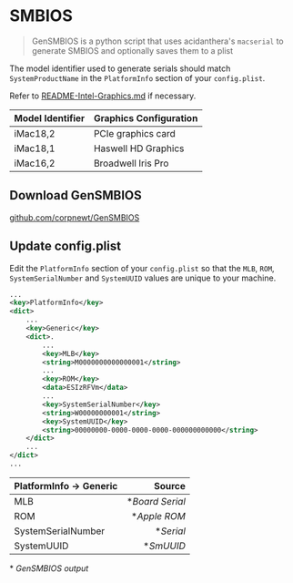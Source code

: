 # SMBIOS

> GenSMBIOS is a python script that uses acidanthera's `macserial` to generate SMBIOS and optionally saves them to a plist

The model identifier used to generate serials should match `SystemProductName` in the `PlatformInfo` section of your `config.plist`.

Refer to [README-Intel-Graphics.md](/README/README-Intel-Graphics.md) if necessary.

| Model Identifier  | Graphics Configuration |
|:------------------|:-----------------------|
| iMac18,2          | PCIe graphics card     |
| iMac18,1          | Haswell HD Graphics    |
| iMac16,2          | Broadwell Iris Pro     |

## Download GenSMBIOS

[github.com/corpnewt/GenSMBIOS](https://github.com/corpnewt/GenSMBIOS)

## Update config.plist

Edit the `PlatformInfo` section of your `config.plist` so that the `MLB`, `ROM`, `SystemSerialNumber` and `SystemUUID` values are unique to your machine.

```xml
...
<key>PlatformInfo</key>
<dict>
    ...
    <key>Generic</key>
    <dict>.
        ...
        <key>MLB</key>
        <string>M0000000000000001</string>
        ...
        <key>ROM</key>
        <data>ESIzRFVm</data>
        ...
        <key>SystemSerialNumber</key>
        <string>W00000000001</string>
        <key>SystemUUID</key>
        <string>00000000-0000-0000-0000-000000000000</string>
    </dict>
    ...
</dict>
...
```

| PlatformInfo &#8594; Generic | Source                    |
|:-----------------------------|--------------------------:|
| MLB                          | \**Board Serial*          |
| ROM                          | \**Apple ROM*             |
| SystemSerialNumber           | \**Serial*                |
| SystemUUID                   | \**SmUUID*                |

\* *GenSMBIOS output*
